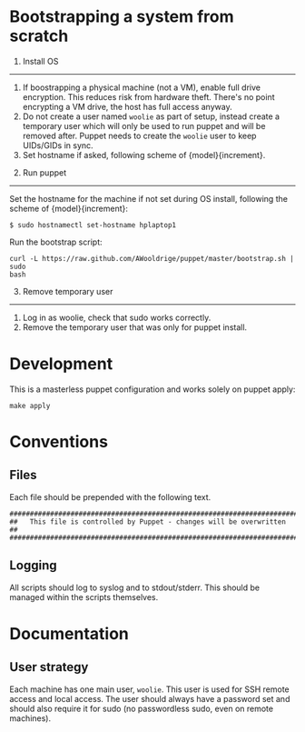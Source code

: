 Bootstrapping a system from scratch
============================================

1) Install OS
-------------
 1. If boostrapping a physical machine (not a VM), enable full drive
    encryption. This reduces risk from hardware theft. There's no point
    encrypting a VM drive, the host has full access anyway.
 2. Do not create a user named `woolie` as part of setup, instead create a
    temporary user which will only be used to run puppet and will be removed
    after. Puppet needs to create the `woolie` user to keep UIDs/GIDs in sync.
 3. Set hostname if asked, following scheme of {model}{increment}.


2) Run puppet
-------------
Set the hostname for the machine if not set during OS install, following the
scheme of {model}{increment}:

    $ sudo hostnamectl set-hostname hplaptop1

Run the bootstrap script:

    curl -L https://raw.github.com/AWooldrige/puppet/master/bootstrap.sh | sudo
    bash


3) Remove temporary user
------------------------
 1. Log in as woolie, check that sudo works correctly.
 2. Remove the temporary user that was only for puppet install.


Development
================================
This is a masterless puppet configuration and works solely on puppet apply:

    make apply



Conventions
==============================

Files
------------------------------
Each file should be prepended with the following text.

    #########################################################################
    ##   This file is controlled by Puppet - changes will be overwritten   ##
    #########################################################################

Logging
------------------------------
All scripts should log to syslog and to stdout/stderr. This should be managed
within the scripts themselves.


Documentation
==============================

User strategy
------------------------------
Each machine has one main user, `woolie`. This user is used for SSH remote
access and local access. The user should always have a password set and should
also require it for sudo (no passwordless sudo, even on remote machines).
